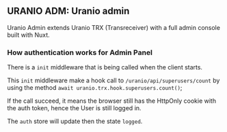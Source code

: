 ## URANIO ADM: Uranio admin

Uranio Admin extends Uranio TRX (Transreceiver) with a full admin console
built with Nuxt.

### How authentication works for Admin Panel

There is a `init` middleware that is being called when the client starts.

This `init` middleware make a hook call to `/uranio/api/superusers/count` by
using the method `await uranio.trx.hook.superusers.count()`;

If the call succeed, it means the browser still has the HttpOnly cookie with
the auth token, hence the User is still logged in.

The `auth` store will update then the state `logged`.
